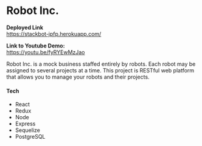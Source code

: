 # Robot Inc.

**Deployed Link**\
https://stackbot-jpfp.herokuapp.com/

**Link to Youtube Demo:**\
https://youtu.be/fyRYEwMzJao

Robot Inc. is a mock business staffed entirely by robots. Each robot may be assigned to several projects at a time. This project is RESTful web platform that allows you to manage your robots and their projects.

#### Tech
- React
- Redux
- Node
- Express
- Sequelize
- PostgreSQL

